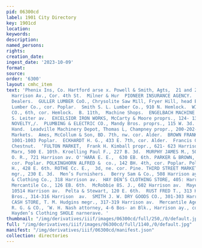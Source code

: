 ```yaml
---
pid: 06300cd
label: 1901 City Directory
key: 1901cd
location: 
keywords: 
description: 
named_persons: 
rights: 
creation_date: 
ingest_date: '2023-10-09'
format: 
source: 
order: '6300'
layout: cmhc_item
text: 'Phenix Ins, Co. Hartford arse x. Powell & Smith, Agts,  21 and 22 Boston Block,
  Harrison Av., Cor. 4th St.  Milner & Hur  PIONEER INSURANCE AGENCY.  LUM 374  Lumber
  Dealers.  GULLER LUMBER CoO., Chrysolite Saw Mill, Fryer Hill, head EB. 12th.  Roberts
  Lumber Co., cor. Poplar.  Smith S. L. Lumber Co., 910 N. Hemlock.  WILLIAMS LUMBER
  CO., 6th, cor. Hemlock.  B. 11th,  Machine Shops.  ENGELBACH MACHINE MFG. CO., foot
  S. Leiter av.  EXCELSIOR IRON WORKS, McCarty & Moore proprs., 124- 134 W. 5th.  LEADVILLE
  NOVELTY,/.  PLUMBING & ELECTRIC CO., Mandy Bros. proprs., 115 W. 3d.  Machinery—Second
  Hand.  Leadville Machinery Depot, Thomas L, Champney propr., 200-202-204 W. Chestnut.  Meat
  Markets.  Ames, McCollum & Son, BD. 7th, nw. cor. Alder.  BROWN FRANK E. & CoO.,
  1001-1003 Poplar.  ECKHARDT H. G., 433 E. 7th, cor. Alder.  Francis C. H., 101 W.
  Chestnut.  ‘FULTON MARKET,  Frank H. Kimball propr., 621- 623 Harrison av.  MER  Kahn
  Marx, 500 E. 10th. Kroelling Paul F., 227 B. 3d.  MURPHY JAMES M., 504 HB. 6th.  Neubarth
  O. R., 721 Harrison av. O''HARA E. E.,  630 EB. 6th. PARKER & BROWN,  200 E. 7th,
  cor. Poplar. POLKINGHORN ALFRED &  co., 142 BH. 4th, cor. Poplar. Polkinghorn C.
  H., 428 E. 6th. ROTHE Cc. E.,  3d, ne. cor. Pine. THIRD STREET MARKET,  W. J. Caulfield
  mgr., 230 E. 3d.  Men’s Furnishers.  Berry Sam & Co., 508 Harrison ay.  Famous Shoe
  & Clothing Co., 318 Harrison av.  HAY DEN’S CLOTHING STORE, 405: Harrison av.  Jeune
  Mercantile Co., 126 EB. 6th.  McRobbie 8S. J., 602 Harrison av.  Mayerle Michael,
  10514 Harrison av.  Pelta & Stewart, 120 E. 6th.  RUST FRED T., 313 Harrison av.  Sands
  Bros., 314-316 Harrison  av.  SMITH J. W. DRY GOODS CO., 301-303 Harrison ay.  THE
  CASH STORE, T. M. Hudgins megr., 317-319 Harrison av.  Mercantile Agencies.  DUN
  R. G. & CO., ‘W. H. Nash attorney, 4-6 Bos- an Blk., Harrison ay., cor.  KNOX HATS,
  Hayden’s Clothing SHOLE narnerave. '
thumbnail: "/img/derivatives/iiif/images/06300cd/full/250,/0/default.jpg"
full: "/img/derivatives/iiif/images/06300cd/full/1140,/0/default.jpg"
manifest: "/img/derivatives/iiif/06300cd/manifest.json"
collection: directories
---
```

